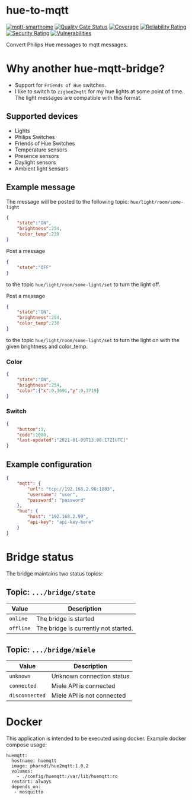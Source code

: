 # hue-to-mqtt

[![mqtt-smarthome](https://img.shields.io/badge/mqtt-smarthome-blue.svg)](https://github.com/mqtt-smarthome/mqtt-smarthome)
[![Quality Gate Status](https://sonarcloud.io/api/project_badges/measure?project=de.rnd7.huemqtt%3Ade.rnd7.huemqtt.parent&metric=alert_status)](https://sonarcloud.io/dashboard?id=de.rnd7.huemqtt%3Ade.rnd7.huemqtt.parent)
[![Coverage](https://sonarcloud.io/api/project_badges/measure?project=de.rnd7.huemqtt%3Ade.rnd7.huemqtt.parent&metric=coverage)](https://sonarcloud.io/dashboard?id=de.rnd7.huemqtt%3Ade.rnd7.huemqtt.parent)
[![Reliability Rating](https://sonarcloud.io/api/project_badges/measure?project=de.rnd7.huemqtt%3Ade.rnd7.huemqtt.parent&metric=reliability_rating)](https://sonarcloud.io/dashboard?id=de.rnd7.huemqtt%3Ade.rnd7.huemqtt.parent)
[![Security Rating](https://sonarcloud.io/api/project_badges/measure?project=de.rnd7.huemqtt%3Ade.rnd7.huemqtt.parent&metric=security_rating)](https://sonarcloud.io/dashboard?id=de.rnd7.huemqtt%3Ade.rnd7.huemqtt.parent)
[![Vulnerabilities](https://sonarcloud.io/api/project_badges/measure?project=de.rnd7.huemqtt%3Ade.rnd7.huemqtt.parent&metric=vulnerabilities)](https://sonarcloud.io/dashboard?id=de.rnd7.huemqtt%3Ade.rnd7.huemqtt.parent)

Convert Philips Hue messages to mqtt messages.

# Why another hue-mqtt-bridge?

- Support for `Friends of Hue` switches.
- I like to switch to `zigbee2mqtt` for my hue lights at some
point of time. The light messages are compatible with this format.

## Supported devices

- Lights
- Philips Switches
- Friends of Hue Switches
- Temperature sensors
- Presence sensors
- Daylight sensors
- Ambient light sensors

## Example message

The message will be posted to the following topic: `hue/light/room/some-light`

```json
{
    "state":"ON",
    "brightness":254,
    "color_temp":230
}
```

Post a message
```json
{
    "state":"OFF"
}
```

to the topic `hue/light/room/some-light/set` to turn the light off.

Post a message
```json
{
    "state":"ON",
    "brightness":254,
    "color_temp":230
}
```
to the topic `hue/light/room/some-light/set` to turn the light on with the given brightness and color_temp.

### Color

```json
{
    "state":"ON",
    "brightness":254,
    "color":{"x":0.3691,"y":0.3719}
}
```

### Switch

```json
{
    "button":1,
    "code":1000,
    "last-updated":"2021-01-09T13:08:17Z[UTC]"
}
```

## Example configuration

```json
{
    "mqtt": {
        "url": "tcp://192.168.2.98:1883",
        "username": "user",
        "password": "password"
    },
    "hue": {
        "host": "192.168.2.99",
        "api-key": "api-key-here"
    }
}
```

# Bridge status

The bridge maintains two status topics:

## Topic: `.../bridge/state`

| Value     | Description                          |
| --------- | ------------------------------------ |
| `online`  | The bridge is started                |
| `offline` | The bridge is currently not started. |

## Topic: `.../bridge/miele`

| Value          | Description                |
| -------------- | -------------------------- |
| `unknown`      | Unknown connection status  |
| `connected`    | Miele API is connected     |
| `disconnected` | Miele API is not connected |

# Docker

This application is intended to be executed using docker. Example docker compose usage:

```
huemqtt:
  hostname: huemqtt
  image: pharndt/hue2mqtt:1.0.2
  volumes:
    - ./config/huemqtt:/var/lib/huemqtt:ro
  restart: always 
  depends_on:
   - mosquitto
```
